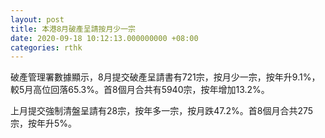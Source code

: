 ```yaml
---
layout: post
title: 本港8月破產呈請按月少一宗
date: 2020-09-18 10:12:13.000000000 +08:00
categories: rthk
---
```


破產管理署數據顯示，8月提交破產呈請書有721宗，按月少一宗，按年升9.1%，較5月高位回落65.3%。首8個月合共有5940宗，按年增加13.2%。

上月提交強制清盤呈請有28宗，按年多一宗，按月跌47.2%。首8個月合共275宗，按年升5%。
